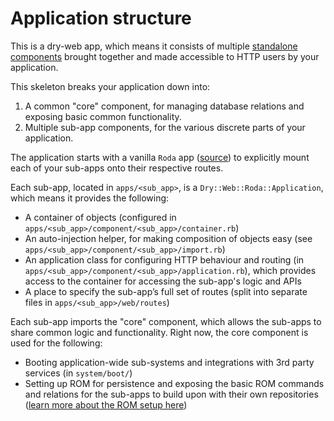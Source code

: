 # Application structure

This is a dry-web app, which means it consists of multiple [standalone components](http://dry-rb.org/gems/dry-component/) brought together and made accessible to HTTP users by your application.

This skeleton breaks your application down into:

1. A common "core" component, for managing database relations and exposing basic common functionality.
2. Multiple sub-app components, for the various discrete parts of your application.

The application starts with a vanilla `Roda` app ([source](/system/high_spirits/application.rb)) to explicitly mount each of your sub-apps onto their respective routes.

Each sub-app, located in `apps/<sub_app>`, is a `Dry::Web::Roda::Application`, which means it provides the following:

* A container of objects (configured in `apps/<sub_app>/component/<sub_app>/container.rb`)
* An auto-injection helper, for making composition of objects easy (see `apps/<sub_app>/component/<sub_app>/import.rb`)
* An application class for configuring HTTP behaviour and routing (in `apps/<sub_app>/component/<sub_app>/application.rb`), which provides access to the container for accessing the sub-app's logic and APIs
* A place to specify the sub-app’s full set of routes (split into separate files in `apps/<sub_app>/web/routes`)

Each sub-app imports the "core" component, which allows the sub-apps to share common logic and functionality. Right now, the core component is used for the following:

* Booting application-wide sub-systems and integrations with 3rd party services (in `system/boot/`)
* Setting up ROM for persistence and exposing the basic ROM commands and relations for the sub-apps to build upon with their own repositories ([learn more about the ROM setup here](rom.md))
